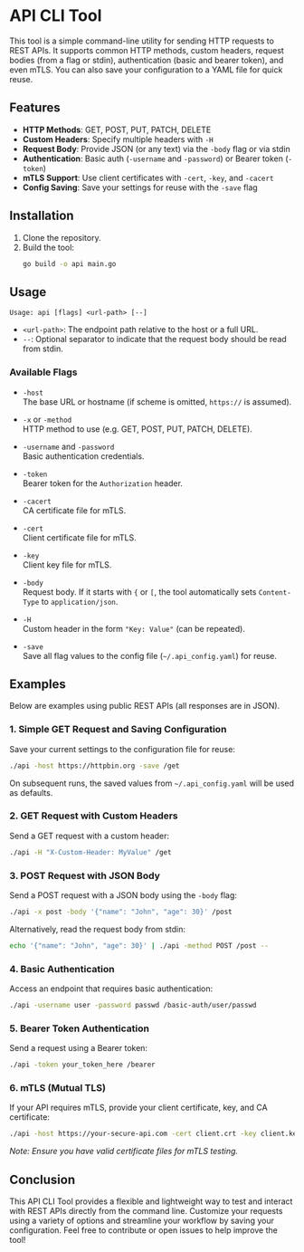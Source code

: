 # API CLI Tool

This tool is a simple command-line utility for sending HTTP requests to REST APIs. It supports common HTTP methods, custom headers, request bodies (from a flag or stdin), authentication (basic and bearer token), and even mTLS. You can also save your configuration to a YAML file for quick reuse.

## Features

- **HTTP Methods**: GET, POST, PUT, PATCH, DELETE
- **Custom Headers**: Specify multiple headers with `-H`
- **Request Body**: Provide JSON (or any text) via the `-body` flag or via stdin
- **Authentication**: Basic auth (`-username` and `-password`) or Bearer token (`-token`)
- **mTLS Support**: Use client certificates with `-cert`, `-key`, and `-cacert`
- **Config Saving**: Save your settings for reuse with the `-save` flag

## Installation

1. Clone the repository.
2. Build the tool:
   ```bash
   go build -o api main.go
   ```

## Usage

```
Usage: api [flags] <url-path> [--]
```

- `<url-path>`: The endpoint path relative to the host or a full URL.
- `--`: Optional separator to indicate that the request body should be read from stdin.

### Available Flags

- `-host`  
  The base URL or hostname (if scheme is omitted, `https://` is assumed).

- `-x` or `-method`  
  HTTP method to use (e.g. GET, POST, PUT, PATCH, DELETE).

- `-username` and `-password`  
  Basic authentication credentials.

- `-token`  
  Bearer token for the `Authorization` header.

- `-cacert`  
  CA certificate file for mTLS.

- `-cert`  
  Client certificate file for mTLS.

- `-key`  
  Client key file for mTLS.

- `-body`  
  Request body. If it starts with `{` or `[`, the tool automatically sets `Content-Type` to `application/json`.

- `-H`  
  Custom header in the form `"Key: Value"` (can be repeated).

- `-save`  
  Save all flag values to the config file (`~/.api_config.yaml`) for reuse.

## Examples

Below are examples using public REST APIs (all responses are in JSON).

### 1. Simple GET Request and Saving Configuration

Save your current settings to the configuration file for reuse:

```bash
./api -host https://httpbin.org -save /get
```

On subsequent runs, the saved values from `~/.api_config.yaml` will be used as defaults.

### 2. GET Request with Custom Headers

Send a GET request with a custom header:

```bash
./api -H "X-Custom-Header: MyValue" /get
```

### 3. POST Request with JSON Body

Send a POST request with a JSON body using the `-body` flag:

```bash
./api -x post -body '{"name": "John", "age": 30}' /post
```

Alternatively, read the request body from stdin:

```bash
echo '{"name": "John", "age": 30}' | ./api -method POST /post --
```

### 4. Basic Authentication

Access an endpoint that requires basic authentication:

```bash
./api -username user -password passwd /basic-auth/user/passwd
```

### 5. Bearer Token Authentication

Send a request using a Bearer token:

```bash
./api -token your_token_here /bearer
```

### 6. mTLS (Mutual TLS)

If your API requires mTLS, provide your client certificate, key, and CA certificate:

```bash
./api -host https://your-secure-api.com -cert client.crt -key client.key -cacert ca.crt /your-endpoint
```

*Note: Ensure you have valid certificate files for mTLS testing.*

## Conclusion

This API CLI Tool provides a flexible and lightweight way to test and interact with REST APIs directly from the command line. Customize your requests using a variety of options and streamline your workflow by saving your configuration. Feel free to contribute or open issues to help improve the tool!